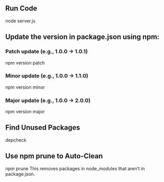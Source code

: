 ## Run Code
node server.js

## Update the version in package.json using npm:
### Patch update (e.g., 1.0.0 → 1.0.1)
npm version patch

### Minor update (e.g., 1.0.0 → 1.1.0)
npm version minor

### Major update (e.g., 1.0.0 → 2.0.0)
npm version major

## Find Unused Packages
depcheck

## Use npm prune to Auto-Clean
npm prune
This removes packages in node_modules that aren’t in package.json.

